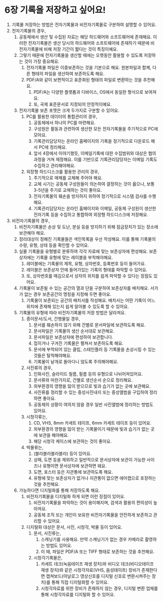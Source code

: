 # 6장 기록을 저장하고 싶어요!

1. 기록물 저장하는 방법은 전자기록물과 비전자기록물로 구분하여 설명할 수 있어요.
2. 전자기록물의 경우,
   1. 공동체에서 생산 및 수집된 자료는 해당 하드웨어와 소프트웨어에 존재해요. 이러한 전자기록물은 생산 당시의 하드웨어와 소프트웨어에 존재하기 때문에 비전자기록물에 비해 저장 기간이 짧다는 것이 특징이예요.
   2. 그렇기 때문에 전자기록물을 생산할 때에는 오랫동안 활용할 수 있도록 저장하는 것이 가장 중요해요.
      1. 전자기록물 파일은 이중보존하는 것을 기본으로 해요. 원본파일과 함께, 다른 형태의 파일을 생산하여 보존하도록 해요.
      2. PDF/A와 같이 보편적이고 표준화된 형태의 파일로 변환하는 것을 추천해요.
         1. PDF/A는 다양한 플랫폼과 디바이스, OS에서 동일한 형식으로 보여져요.
         2. 또, 국제 표준문서로 지정되어 안정적이예요.
   3. 전자기록물 보존 포맷은 크게 두가지로 구분할 수 있어요.
      1. PC를 활용한 데이터의 통합관리의 경우,
         1. 공동체에서 하나의 PC를 마련해요.
         2. 구성원은 활동과 관련하여 생산한 모든 전자기록물을 주기적으로 PC에 모아요.
         3. 기록관리담당자는 온라인 홈페이지의 기록을 정기적으로 다운로드 해서 PC에 정리해요.
         4. 앞서 4장에서 이야기했듯, 이메일기록에 대한 수집범위와 대상은 협의과정을 거쳐 제정해요. 이를 기반으로 기록관리담당자는 이메일 기록도 수집하고 관리해야해요.
      2. 외장형 하드디스크를 활용한 관리의 경우,
         1. 주기적으로 매체를 교체해 주어야 해요.
         2. 교체 시기는 공동체 구성원들이 의논하여 결정하는 것이 옳으나, 보통 3-5년을 주기로 교체하는 것이 좋아요.
         3. 전자기록물의 훼손을 방지하지 위하여 정기적으로 시스템 검사를 수행해요.
         4. 기록관리담당자는 온라인 홈페이지와 이메일, 공동체 구성원이 생산한 전자기록 등을 수집하고 통합하여 외장형 하드디스크에 저장해요.
3. 비전자기록물의 경우,
   1. 비전자기록물은 손상 및 도난, 분실 등을 방지하기 위해 잠금장치가 있는 장소에 보관해야 해요.
   2. 정리대상이 정해진 기록물들은 색인목록을 우선 작성해요. 이를 통해 기록물의 수량, 유형, 상태 등을 확인할 수 있어요.
   3. 실물 기록물을 유형별로 분류하여 각각 자료에 맞는 보존상자에 편성해요. 보존상자에는 기록물 유형에 맞는 레이블을 부착해야해요.
      1. 레이블에는 기록물의 제목, 유형, 상자번호, 등록번호 등이 들어가요.
      2. 레이블은 보존상자 안에 들어가있는 기록의 형태를 파악할 수 있어요.
      3. 또, 상자번호를 매김으로서 상자의 위치를 쉽게 파악할 수 있다는 장점도 있어요.
   4. 기록물이 보존될 수 있는 공간의 열과 단을 구분하여 보존상자를 배치해요. 서가가 없는 경우 보존공간의 명칭을 지정해 두면 좋아요.
      1. 기록물이 보존되는 공간의 배치서를 작성해요. 배치서는 어떤 기록이 어느 위치에 존재해 있는지 쉽게 알아볼 수 있도록 할 수 있어요.
   5. 기록물의 유형에 따라 비전자기록물의 저장 방법은 달라져요.
      1. 종이문서/도서, 간행물일 경우,
         1. 문서를 훼손하지 않기 위해 건별로 문서파일에 보관하도록 해요.
         2. 문서파일은 기록물의 생산 순서대로 보관해요.
         3. 문서파일은 보존상자에 편성하여 보관합니다.
         4. 접히거나 구겨진 기록물은 펼쳐서 보존하도록 해요.
         5. 문서에 부착되어 있는 클립, 스테인플러 등 기록물을 손상시킬 수 있는 것들은 탈착해야해요.
         6. 기록물이 낱개로 돌아다니 않도록 주의해야해요.
      2. 사진류의 경우,
         1. 인화사진, 슬라이드 필름, 필름 등의 유형으로 나뉘어져있어요.
         2. 문서류와 마찬가지로, 건별로 생산순서 순으로 정리해요.
         3. 외부환경의 영향을 많이 받으므로 빛과 습기가 없는 곳에 보관해요.
         4. 사진류를 정리할 수 있는 중성사진내지 또는 중성앨범을 구입하여 정리하면 좋아요.
         5. 공동체의 상황이 여의치 않을 경우 일반 사진앨범에 정리하는 방법도 있어요.
      3. 시청각류는,
         1. CD, VHS, 8mm 카세트 테이프, 6mm 카세트 테이프 등이 있어요.
         2. 외부환경의 영향을 많이 받는 기록물이기 때문에 빛과 습기가 없는 곳에 보관을 해야해요.
         3. 해당 시청각 케이스에 보관하는 것이 좋아요.
      4. 박물류는,
         1. (블라블라블라블라) 등이 있어요.
         2. 상패, 도면 등을 제외하고 일반적으로 문서상자에 보관이 가능한 사이즈나 유형이면 문서상자에 보관하면 돼요.
         3. 도면, 포스터 등은 지관통에 보관하도록 해요.
         4. 유형에 맞는 보존상자가 없거나 지관통이 없으면 에어캡으로 포장하는 것을 추천해요.
   6. 가능하다면 디지털화를 통해 저장하도록 해요.
      1. 비전자기록물을 디지털화 하게 되면 이런 장점이 있어요.
         1. 비전자기록물을 파악하는 것이 용이해지며, 검색과 활용의 편의성이 높아져요.
         2. 공동체 조직 또는 개인이 보유한 비전자기록물을 안전하게 보존하고 관리할 수 있어요.
      2. 디지털화 대상은 문서, 사진, 시청각, 박물 등이 있어요.
         1. 문서, 사진류는,
            1. 스캐닝기를 사용해요. 만약 스캐닝기가 없는 경우 카메라로 촬영하는 방법도 있어요.
            2. 이 때, 파일은 PDF/A 또는 TIFF 형태로 보존하는 것을 추천해요.
         2. 시청각기록물은,
            1. 카세트 데크(녹음테이프 재생 장치)와 비디오 데크(비디오테이프 재생 장치)와 같은 시청각자료(VHS, 음성테이프) 장비가 존재한다면 캡쳐보드(아날로그 영상신호를 디지털 신호로 변환시켜주는 장치)를 통해 직접 디지털화할 수 있어요.
            2. 시청각자료를 위한 장비가 존재하지 않는 경우, 디지털 변환 업체를 통해 시청각자료를 디지털화 할 수 있어요.
